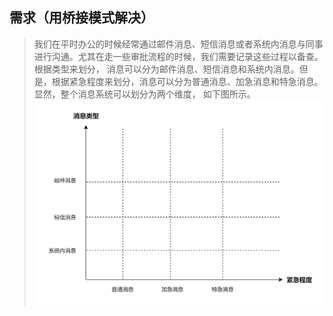 ## 需求（用桥接模式解决）
> 我们在平时办公的时候经常通过邮件消息、短信消息或者系统内消息与同事进行沟通。尤其在走一些审批流程的时候，我们需要记录这些过程以备查。根据类型来划分，
> 消息可以分为邮件消息、短信消息和系统内消息。但是，根据紧急程度来划分，消息可以分为普通消息、加急消息和特急消息。显然，整个消息系统可以划分为两个维度，
> 如下图所示。
![图片](系统消息维度.png)